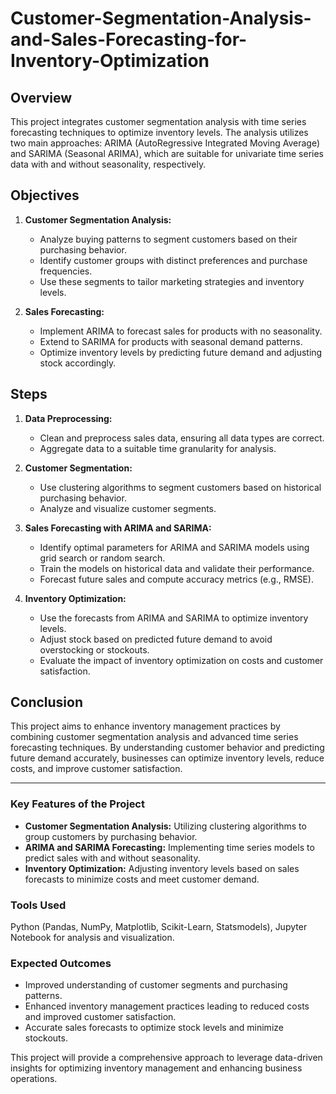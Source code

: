 # Customer-Segmentation-Analysis-and-Sales-Forecasting-for-Inventory-Optimization


## Overview
This project integrates customer segmentation analysis with time series forecasting techniques to optimize inventory levels. The analysis utilizes two main approaches: ARIMA (AutoRegressive Integrated Moving Average) and SARIMA (Seasonal ARIMA), which are suitable for univariate time series data with and without seasonality, respectively.

## Objectives
1. **Customer Segmentation Analysis:**
   - Analyze buying patterns to segment customers based on their purchasing behavior.
   - Identify customer groups with distinct preferences and purchase frequencies.
   - Use these segments to tailor marketing strategies and inventory levels.

2. **Sales Forecasting:**
   - Implement ARIMA to forecast sales for products with no seasonality.
   - Extend to SARIMA for products with seasonal demand patterns.
   - Optimize inventory levels by predicting future demand and adjusting stock accordingly.

## Steps
1. **Data Preprocessing:**
   - Clean and preprocess sales data, ensuring all data types are correct.
   - Aggregate data to a suitable time granularity for analysis.

2. **Customer Segmentation:**
   - Use clustering algorithms to segment customers based on historical purchasing behavior.
   - Analyze and visualize customer segments.

3. **Sales Forecasting with ARIMA and SARIMA:**
   - Identify optimal parameters for ARIMA and SARIMA models using grid search or random search.
   - Train the models on historical data and validate their performance.
   - Forecast future sales and compute accuracy metrics (e.g., RMSE).

4. **Inventory Optimization:**
   - Use the forecasts from ARIMA and SARIMA to optimize inventory levels.
   - Adjust stock based on predicted future demand to avoid overstocking or stockouts.
   - Evaluate the impact of inventory optimization on costs and customer satisfaction.

## Conclusion
This project aims to enhance inventory management practices by combining customer segmentation analysis and advanced time series forecasting techniques. By understanding customer behavior and predicting future demand accurately, businesses can optimize inventory levels, reduce costs, and improve customer satisfaction.

---

### Key Features of the Project
- **Customer Segmentation Analysis:** Utilizing clustering algorithms to group customers by purchasing behavior.
- **ARIMA and SARIMA Forecasting:** Implementing time series models to predict sales with and without seasonality.
- **Inventory Optimization:** Adjusting inventory levels based on sales forecasts to minimize costs and meet customer demand.


### Tools Used
Python (Pandas, NumPy, Matplotlib, Scikit-Learn, Statsmodels), Jupyter Notebook for analysis and visualization.

### Expected Outcomes
- Improved understanding of customer segments and purchasing patterns.
- Enhanced inventory management practices leading to reduced costs and improved customer satisfaction.
- Accurate sales forecasts to optimize stock levels and minimize stockouts.

This project will provide a comprehensive approach to leverage data-driven insights for optimizing inventory management and enhancing business operations.
